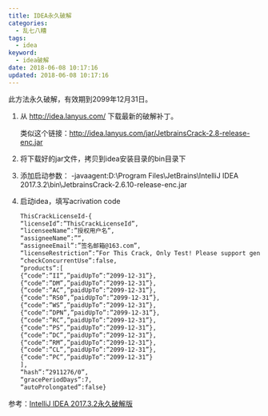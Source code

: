 ```yaml
---
title: IDEA永久破解
categories:
  - 乱七八糟
tags:
  - idea
keyword:
  - idea破解
date: 2018-06-08 10:17:16
updated: 2018-06-08 10:17:16
---
```


此方法永久破解，有效期到2099年12月31日。

<!-- more -->

 1. 从 http://idea.lanyus.com/ 下载最新的破解补丁。

    类似这个链接：http://idea.lanyus.com/jar/JetbrainsCrack-2.8-release-enc.jar 

 2. 将下载好的jar文件，拷贝到idea安装目录的bin目录下
 3. 添加启动参数： -javaagent:D:\Program Files\JetBrains\IntelliJ IDEA 2017.3.2\bin\JetbrainsCrack-2.6.10-release-enc.jar
 4. 启动idea，填写acrivation code

    ```xml
    ThisCrackLicenseId-{ 
    “licenseId”:”ThisCrackLicenseId”, 
    “licenseeName”:”授权用户名”, 
    “assigneeName”:”“, 
    “assigneeEmail”:”签名邮箱@163.com”, 
    “licenseRestriction”:”For This Crack, Only Test! Please support genuine!!!”, 
    “checkConcurrentUse”:false, 
    “products”:[ 
    {“code”:”II”,”paidUpTo”:”2099-12-31”}, 
    {“code”:”DM”,”paidUpTo”:”2099-12-31”}, 
    {“code”:”AC”,”paidUpTo”:”2099-12-31”}, 
    {“code”:”RS0”,”paidUpTo”:”2099-12-31”}, 
    {“code”:”WS”,”paidUpTo”:”2099-12-31”}, 
    {“code”:”DPN”,”paidUpTo”:”2099-12-31”}, 
    {“code”:”RC”,”paidUpTo”:”2099-12-31”}, 
    {“code”:”PS”,”paidUpTo”:”2099-12-31”}, 
    {“code”:”DC”,”paidUpTo”:”2099-12-31”}, 
    {“code”:”RM”,”paidUpTo”:”2099-12-31”}, 
    {“code”:”CL”,”paidUpTo”:”2099-12-31”}, 
    {“code”:”PC”,”paidUpTo”:”2099-12-31”} 
    ], 
    “hash”:”2911276/0”, 
    “gracePeriodDays”:7, 
    “autoProlongated”:false} 
    ```
    
    
参考：[IntelliJ IDEA 2017.3.2永久破解版][1]
 
 


  [1]: https://blog.csdn.net/everest_man/article/details/78985879